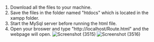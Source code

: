 1. Download all the files to your machine.
2. Save the files in the folder named "htdocs" which is located in the xampp folder.
4. Start the MySql server before running the html file.
5. Open your broswer and type "http://localhost/Route.html" and the webpage will open.
![Screenshot (3515)](https://github.com/user-attachments/assets/21c03232-ccb0-4de3-89cc-698d44e5d1c3)
![Screenshot (3516)](https://github.com/user-attachments/assets/c13cc859-2588-4fa2-8df0-dcc2befd25b1)
